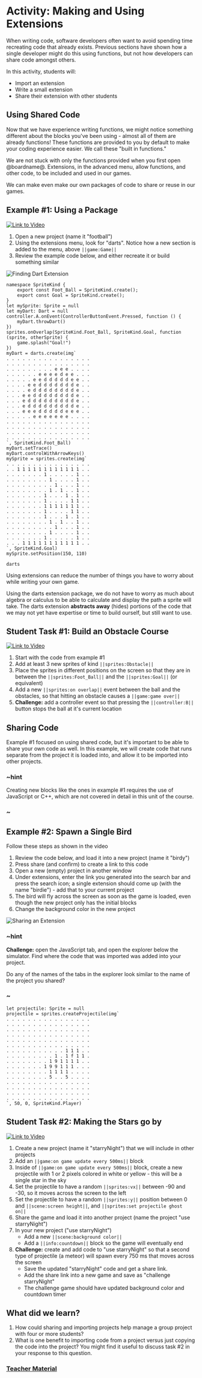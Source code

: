 # Activity: Making and Using Extensions

When writing code, software developers often want to avoid spending time recreating code that already exists. Previous sections have shown how a single developer might do this using functions, but not how developers can share code amongst others.

In this activity, students will:

* Import an extension
* Write a small extension
* Share their extension with other students

## Using Shared Code

Now that we have experience writing functions, we might notice something different about the blocks you've been using - almost all of them are already functions! These functions are provided to you by default to make your coding experience easier. We call these "built in functions."

We are not stuck with only the functions provided when you first open @boardname@. Extensions, in the advanced menu, allow functions, and other code, to be included and used in our games. 

We can make even make our own packages of code to share or reuse in our games.

## Example #1: Using a Package

[![Link to Video](/static/thumbnail_play_video.png)](https://lexvideoassets.blob.core.windows.net/finalfiles/40545A/intro%20cs:%20makecode%20arcade%20%28unit%201%29/extension-dart.mp4)

1. Open a new project (name it "football")
2. Using the extensions menu, look for "darts". Notice how a new section is added to the menu, above ``||game:Game||``
3. Review the example code below, and either recreate it or build something similar

![Finding Dart Extension](/static/courses/csintro2/functions/finding-darts.gif)

```blocks
namespace SpriteKind {
    export const Foot_Ball = SpriteKind.create();
    export const Goal = SpriteKind.create();
}
let mySprite: Sprite = null
let myDart: Dart = null
controller.A.onEvent(ControllerButtonEvent.Pressed, function () {
    myDart.throwDart()
})
sprites.onOverlap(SpriteKind.Foot_Ball, SpriteKind.Goal, function (sprite, otherSprite) {
    game.splash("Goal!")
})
myDart = darts.create(img`
. . . . . . . . . . . . . . . . 
. . . . . . . . . . . . . . . . 
. . . . . . . . . e e e . . . . 
. . . . . . e e e e d e e . . . 
. . . . . e e d d d d d e e . . 
. . . . e e d d d d d d d e . . 
. . . . e d d d d d d d d e . . 
. . . e e d d d d d d d d e . . 
. . . e d d d d d d d d d e . . 
. . . e d d d d d d d d d e . . 
. . . e e e d d d d d e e e . . 
. . . . . e e e e e e e . . . . 
. . . . . . . . . . . . . . . . 
. . . . . . . . . . . . . . . . 
. . . . . . . . . . . . . . . . 
. . . . . . . . . . . . . . . . 
`, SpriteKind.Foot_Ball)
myDart.setTrace()
myDart.controlWithArrowKeys()
mySprite = sprites.create(img`
. . . . . . . . . . . . . . . . 
. . 1 1 1 1 1 1 1 1 1 1 1 1 . . 
. . . . . . . 1 . . . . . 1 . . 
. . . . . . . . 1 . . . . 1 . . 
. . . . . . . . . 1 . . . 1 . . 
. . . . . . . . 1 . 1 . . 1 . . 
. . . . . . . 1 . . . 1 . 1 . . 
. . . . . . . 1 . . . . 1 1 . . 
. . . . . . . 1 1 1 1 1 1 1 . . 
. . . . . . . 1 . . . . 1 1 . . 
. . . . . . . 1 . . . 1 . 1 . . 
. . . . . . . . 1 . 1 . . 1 . . 
. . . . . . . . . 1 . . . 1 . . 
. . . . . . . . 1 . . . . 1 . . 
. . . . . . . 1 . . . . . 1 . . 
. . . 1 1 1 1 1 1 1 1 1 1 1 . . 
`, SpriteKind.Goal)
mySprite.setPosition(150, 110)
```

```package
darts
```

Using extensions can reduce the number of things you have to worry about while writing your own game.

Using the darts extension package, we do not have to worry as much about algebra or calculus to be able to calculate and display the path a sprite will take. The darts extension **abstracts away** (hides) portions of the code that we may not yet have expertise or time to build ourself, but still want to use.

## Student Task #1: Build an Obstacle Course

[![Link to Video](/static/thumbnail_play_video.png)](https://lexvideoassets.blob.core.windows.net/finalfiles/40545A/intro%20cs:%20makecode%20arcade%20%28unit%201%29/extension-dart-task.mp4)

1. Start with the code from example #1
2. Add at least 3 new sprites of kind ``||sprites:Obstacle||``
3. Place the sprites in different positions on the screen so that they are in between the ``||sprites:Foot_Ball||`` and the ``||sprites:Goal||`` (or equivalent)
4. Add a new ``||sprites:on overlap||`` event between the ball and the obstacles, so that hitting an obstacle causes a ``||game:game over||``
5. **Challenge:** add a controller event so that pressing the ``||controller:B||`` button stops the ball at it's current location

## Sharing Code

Example #1 focused on using shared code, but it's important to be able to share your own code as well. In this example, we will create code that runs separate from the project it is loaded into, and allow it to be imported into other projects.

### ~hint

Creating new blocks like the ones in example #1 requires the use of JavaScript or C++, which are not covered in detail in this unit of the course.

### ~

## Example #2: Spawn a Single Bird

Follow these steps as shown in the video

1. Review the code below, and load it into a new project (name it "birdy")
2. Press share (and confirm) to create a link to this code
3. Open a new (empty) project in another window
4. Under extensions, enter the link you generated into the search bar and press the search icon; a single extension should come up (with the name "birdie") - add that to your current project
5. The bird will fly across the screen as soon as the game is loaded, even though the new project only has the initial blocks
6. Change the background color in the new project

![Sharing an Extension](/static/courses/csintro2/functions/adding-shared-project.gif)

### ~hint

**Challenge:** open the JavaScript tab, and open the explorer below the simulator. Find where the code that was imported was added into your project.

Do any of the names of the tabs in the explorer look similar to the name of the project you shared?

### ~

```blocks
let projectile: Sprite = null
projectile = sprites.createProjectile(img`
. . . . . . . . . . . . . . . . 
. . . . . . . . . . . . . . . . 
. . . . . . . . . . . . . . . . 
. . . . . . . . . . . . . . . . 
. . . . . . . . . . . . . . . . 
. . . . . . . . . . . . . . . . 
. . . . . . . . . . . 1 1 1 . . 
. . . . . . . . . 1 . 1 f 1 1 . 
. . . . . . . . 1 9 1 1 1 1 . . 
. . . . . . . 1 9 9 1 1 1 . . . 
. . . . . . . . 1 1 1 1 . . . . 
. . . . . . . . 5 . . 5 . . . . 
. . . . . . . . . . . . . . . . 
. . . . . . . . . . . . . . . . 
. . . . . . . . . . . . . . . . 
. . . . . . . . . . . . . . . . 
`, 50, 0, SpriteKind.Player)
```

## Student Task #2: Making the Stars go by

[![Link to Video](/static/thumbnail_play_video.png)](https://lexvideoassets.blob.core.windows.net/finalfiles/40545A/intro%20cs:%20makecode%20arcade%20%28unit%201%29/extension-starryNight.mp4)

1. Create a new project (name it "starryNight") that we will include in other projects
2. Add an ``||game:on game update every 500ms||`` block
3. Inside of ``||game:on game update every 500ms||`` block, create a new projectile with 1 or 2 pixels colored in white or yellow - this will be a single star in the sky
4. Set the projectile to have a random ``||sprites:vx||`` between -90 and -30, so it moves across the screen to the left
5. Set the projectile to have a random ``||sprites:y||`` position between 0 and ``||scene:screen height||``, and ``||sprites:set projectile ghost on||``
6. Share the game and load it into another project (name the project "use starryNight")
7. In your new project ("use starryNight")
    * Add a new ``||scene:background color||``
    * Add a ``||info:countdown||`` block so the game will eventually end
8. **Challenge:** create and add code to "use starryNight" so that a second type of projectile (a meteor) will spawn every 750 ms that moves across the screen
    * Save the updated "starryNight" code and get a share link.
    * Add the share link into a new game and save as "challenge starryNight" 
    * The challenge game should have updated background color and countdown timer

## What did we learn?

1. How could sharing and importing projects help manage a group project with four or more students?
2. What is one benefit to importing code from a project versus just copying the code into the project? You might find it useful to discuss task #2 in your response to this question.

### [Teacher Material](/courses/csintro2/about/teachers)

